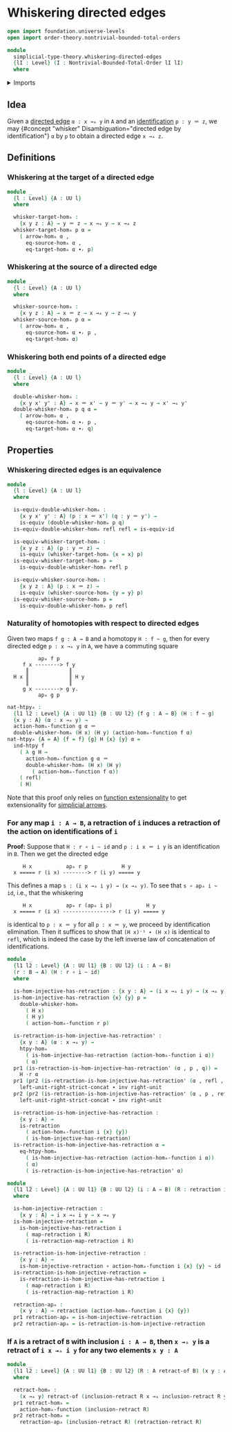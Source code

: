 # Whiskering directed edges

```agda
open import foundation.universe-levels
open import order-theory.nontrivial-bounded-total-orders

module
  simplicial-type-theory.whiskering-directed-edges
  {lI : Level} (I : Nontrivial-Bounded-Total-Order lI lI)
  where
```

<details><summary>Imports</summary>

```agda
open import foundation.cartesian-product-types
open import foundation.contractible-types
open import foundation.dependent-pair-types
open import foundation.equality-dependent-pair-types
open import foundation.equivalences
open import foundation.function-extensionality
open import foundation.function-types
open import foundation.functoriality-dependent-pair-types
open import foundation.fundamental-theorem-of-identity-types
open import foundation.homotopies
open import foundation.homotopy-induction
open import foundation.identity-types
open import foundation.retractions
open import foundation.retracts-of-types
open import foundation.sections
open import foundation.strictly-right-unital-concatenation-identifications
open import foundation.structure-identity-principle
open import foundation.torsorial-type-families
open import foundation.type-arithmetic-dependent-pair-types
open import foundation.universe-levels
open import foundation.whiskering-homotopies-composition

open import orthogonal-factorization-systems.extensions-maps

open import simplicial-type-theory.action-on-directed-edges-functions I
open import simplicial-type-theory.arrows I
open import simplicial-type-theory.directed-edges I
open import simplicial-type-theory.directed-interval-type I
```

</details>

## Idea

Given a [directed edge](simplicial-type-theory.directed-edges.md) `α : x →▵ y`
in `A` and an [identification](foundation-core.identity-types.md) `p : y ＝ z`,
we may {#concept "whisker" Disambiguation="directed edge by identification"} `α`
by `p` to obtain a directed edge `x →▵ z`.

## Definitions

### Whiskering at the target of a directed edge

```agda
module _
  {l : Level} {A : UU l}
  where

  whisker-target-hom▵ :
    {x y z : A} → y ＝ z → x →▵ y → x →▵ z
  whisker-target-hom▵ p α =
    ( arrow-hom▵ α ,
      eq-source-hom▵ α ,
      eq-target-hom▵ α ∙ᵣ p)
```

### Whiskering at the source of a directed edge

```agda
module _
  {l : Level} {A : UU l}
  where

  whisker-source-hom▵ :
    {x y z : A} → x ＝ z → x →▵ y → z →▵ y
  whisker-source-hom▵ p α =
    ( arrow-hom▵ α ,
      eq-source-hom▵ α ∙ᵣ p ,
      eq-target-hom▵ α)
```

### Whiskering both end points of a directed edge

```agda
module _
  {l : Level} {A : UU l}
  where

  double-whisker-hom▵ :
    {x y x' y' : A} → x ＝ x' → y ＝ y' → x →▵ y → x' →▵ y'
  double-whisker-hom▵ p q α =
    ( arrow-hom▵ α ,
      eq-source-hom▵ α ∙ᵣ p ,
      eq-target-hom▵ α ∙ᵣ q)
```

## Properties

### Whiskering directed edges is an equivalence

```agda
module _
  {l : Level} {A : UU l}
  where

  is-equiv-double-whisker-hom▵ :
    {x y x' y' : A} (p : x ＝ x') (q : y ＝ y') →
    is-equiv (double-whisker-hom▵ p q)
  is-equiv-double-whisker-hom▵ refl refl = is-equiv-id

  is-equiv-whisker-target-hom▵ :
    {x y z : A} (p : y ＝ z) →
    is-equiv (whisker-target-hom▵ {x = x} p)
  is-equiv-whisker-target-hom▵ p =
    is-equiv-double-whisker-hom▵ refl p

  is-equiv-whisker-source-hom▵ :
    {x y z : A} (p : x ＝ z) →
    is-equiv (whisker-source-hom▵ {y = y} p)
  is-equiv-whisker-source-hom▵ p =
    is-equiv-double-whisker-hom▵ p refl
```

### Naturality of homotopies with respect to directed edges

Given two maps `f g : A → B` and a homotopy `H : f ~ g`, then for every directed
edge `p : x →▵ y` in `A`, we have a commuting square

```text
          ap▵ f p
     f x --------> f y
      ║             ║
  H x ║             ║ H y
      ║             ║
     g x --------> g y.
          ap▵ g p
```

```agda
nat-htpy▵ :
  {l1 l2 : Level} {A : UU l1} {B : UU l2} {f g : A → B} (H : f ~ g)
  {x y : A} (α : x →▵ y) →
  action-hom▵-function g α ＝
  double-whisker-hom▵ (H x) (H y) (action-hom▵-function f α)
nat-htpy▵ {A = A} {f = f} {g} H {x} {y} α =
  ind-htpy f
    ( λ g H →
      action-hom▵-function g α ＝
      double-whisker-hom▵ (H x) (H y)
        ( action-hom▵-function f α))
    ( refl)
    ( H)
```

Note that this proof only relies on
[function extensionality](foundation.function-extensionality.md) to get
extensionality for [simplicial arrows](simplicial-type-theory.arrows.md).

### For any map `i : A → B`, a retraction of `i` induces a retraction of the action on identifications of `i`

**Proof:** Suppose that `H : r ∘ i ~ id` and `p : i x ＝ i y` is an
identification in `B`. Then we get the directed edge

```text
     H x           ap▵ r p           H y
  x ===== r (i x) --------> r (i y) ===== y
```

This defines a map `s : (i x →▵ i y) → (x →▵ y)`. To see that `s ∘ ap▵ i ~ id`,
i.e., that the whiskering

```text
     H x           ap▵ r (ap▵ i p)           H y
  x ===== r (i x) ----------------> r (i y) ===== y
```

is identical to `p : x ＝ y` for all `p : x ＝ y`, we proceed by identification
elimination. Then it suffices to show that `(H x)⁻¹ ∙ (H x)` is identical to
`refl`, which is indeed the case by the left inverse law of concatenation of
identifications.

```agda
module _
  {l1 l2 : Level} {A : UU l1} {B : UU l2} (i : A → B)
  (r : B → A) (H : r ∘ i ~ id)
  where

  is-hom-injective-has-retraction : {x y : A} → (i x →▵ i y) → (x →▵ y)
  is-hom-injective-has-retraction {x} {y} p =
    double-whisker-hom▵
      ( H x)
      ( H y)
      ( action-hom▵-function r p)

  is-retraction-is-hom-injective-has-retraction' :
    {x y : A} (α : x →▵ y) →
    htpy-hom▵
      ( is-hom-injective-has-retraction (action-hom▵-function i α))
      ( α)
  pr1 (is-retraction-is-hom-injective-has-retraction' (α , p , q)) =
    H ·r α
  pr1 (pr2 (is-retraction-is-hom-injective-has-retraction' (α , refl , q))) =
    left-unit-right-strict-concat ∙ inv right-unit
  pr2 (pr2 (is-retraction-is-hom-injective-has-retraction' (α , p , refl))) =
    left-unit-right-strict-concat ∙ inv right-unit

  is-retraction-is-hom-injective-has-retraction :
    {x y : A} →
    is-retraction
      ( action-hom▵-function i {x} {y})
      ( is-hom-injective-has-retraction)
  is-retraction-is-hom-injective-has-retraction α =
    eq-htpy-hom▵
      ( is-hom-injective-has-retraction (action-hom▵-function i α))
      ( α)
      ( is-retraction-is-hom-injective-has-retraction' α)

module _
  {l1 l2 : Level} {A : UU l1} {B : UU l2} (i : A → B) (R : retraction i)
  where

  is-hom-injective-retraction :
    {x y : A} → i x →▵ i y → x →▵ y
  is-hom-injective-retraction =
    is-hom-injective-has-retraction i
      ( map-retraction i R)
      ( is-retraction-map-retraction i R)

  is-retraction-is-hom-injective-retraction :
    {x y : A} →
    is-hom-injective-retraction ∘ action-hom▵-function i {x} {y} ~ id
  is-retraction-is-hom-injective-retraction =
    is-retraction-is-hom-injective-has-retraction i
      ( map-retraction i R)
      ( is-retraction-map-retraction i R)

  retraction-ap▵ :
    {x y : A} → retraction (action-hom▵-function i {x} {y})
  pr1 retraction-ap▵ = is-hom-injective-retraction
  pr2 retraction-ap▵ = is-retraction-is-hom-injective-retraction
```

### If `A` is a retract of `B` with inclusion `i : A → B`, then `x →▵ y` is a retract of `i x →▵ i y` for any two elements `x y : A`

```agda
module _
  {l1 l2 : Level} {A : UU l1} {B : UU l2} (R : A retract-of B) (x y : A)
  where

  retract-hom▵ :
    (x →▵ y) retract-of (inclusion-retract R x →▵ inclusion-retract R y)
  pr1 retract-hom▵ =
    action-hom▵-function (inclusion-retract R)
  pr2 retract-hom▵ =
    retraction-ap▵ (inclusion-retract R) (retraction-retract R)
```
